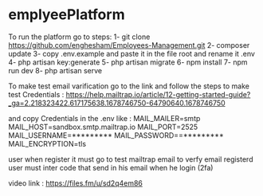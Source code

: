 # emplyeePlatform

To run the platform go to steps:
1- git clone  https://github.com/enghesham/Employees-Management.git
2- composer update
3- copy .env.example and paste it in the file root and rename it .env
4- php artisan key:generate
5- php artisan migrate
6- npm install
7- npm run dev
8- php artisan serve

To make test email varification go to the link and follow the steps to make test 
Credentials : 
https://help.mailtrap.io/article/12-getting-started-guide?_ga=2.218323422.617175638.1678746750-64790640.1678746750
 
and copy Credentials in the .env like :
MAIL_MAILER=smtp
MAIL_HOST=sandbox.smtp.mailtrap.io
MAIL_PORT=2525
MAIL_USERNAME=*********
MAIL_PASSWORD==*********
MAIL_ENCRYPTION=tls

 user when register it must go to test mailtrap email to verfy email
 registerd user must inter code that send in his email  when he login (2fa) 
 
 
 video link :
 https://files.fm/u/sd2q4em86
 
